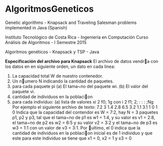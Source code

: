 # AlgoritmosGeneticos
Genetic algorithms - Knapsack and Traveling Salesman problems implemented in Java (Spanish)

Instituto Tecnológico de Costa Rica - Ingeniería en Computación
Curso Análisis de Algoritmos - I Semestre 2015

Algoritmos genéticos - Knapsack y TSP - Java

<b>Especificación del archivo para Knapsack</b>
El archivo de datos vendra con los datos en en siguiente orden, un dato en
cada linea:
1. La capacidad total W de nuestro contenedor.
2. Un numero N indicando la cantidad de paquetes.
3. para cada paquete pi
(a) El tama~no del paquete wi.
(b) El valor del paquete vi.
4. cantidad de individuos en la poblacion
5. para cada individuo:
(a) lista de valores xi 2 f0; 1g con i 2 f1; 2; : : : ;Ng
Por ejemplo el siguiente archivo de texto:
7.2
3
1.4 2.8
6.5 3.2
1.1 3.1
1
0 1 0
Indica que la capacidad del contendor es W = 7:2, hay N = 3 paquetes p1,
p2 y p3, tal que el tama~no de p1 es w1 = 1:4, y su valor es v1 = 2:8, el tama~no
de p2 es w2 = 6:5 y su valor v2 = 3:2 y el tama~no de p3 es w3 = 1:1 con un
valor de v3 = 3:1. Por ultimo, el 0 indica que la cantidad de individuos en
la poblacion inicial es de 1 individuo y que este para este individuo se tiene
que x1 = 0, x2 = 1 y x3 = 0

